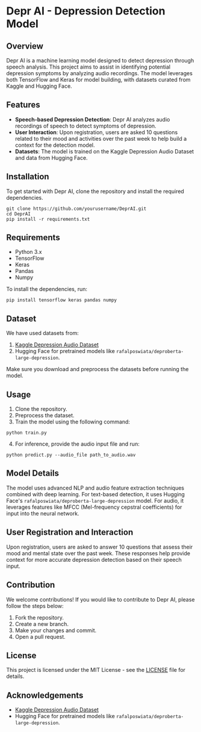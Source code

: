 
<!DOCTYPE html>
<html lang="en">
<head>
    <meta charset="UTF-8">
    <meta name="viewport" content="width=device-width, initial-scale=1.0">
    <title>Depr AI - Depression Detection Model</title>
</head>
<body>

<h1>Depr AI - Depression Detection Model</h1>

<h2>Overview</h2>
<p>Depr AI is a machine learning model designed to detect depression through speech analysis. This project aims to assist in identifying potential depression symptoms by analyzing audio recordings. The model leverages both TensorFlow and Keras for model building, with datasets curated from Kaggle and Hugging Face.</p>

<h2>Features</h2>
<ul>
    <li><strong>Speech-based Depression Detection</strong>: Depr AI analyzes audio recordings of speech to detect symptoms of depression.</li>
    <li><strong>User Interaction</strong>: Upon registration, users are asked 10 questions related to their mood and activities over the past week to help build a context for the detection model.</li>
    <li><strong>Datasets</strong>: The model is trained on the Kaggle Depression Audio Dataset and data from Hugging Face.</li>
</ul>

<h2>Installation</h2>
<p>To get started with Depr AI, clone the repository and install the required dependencies.</p>

<pre><code>git clone https://github.com/yourusername/DeprAI.git
cd DeprAI
pip install -r requirements.txt
</code></pre>

<h2>Requirements</h2>
<ul>
    <li>Python 3.x</li>
    <li>TensorFlow</li>
    <li>Keras</li>
    <li>Pandas</li>
    <li>Numpy</li>
</ul>

<p>To install the dependencies, run:</p>

<pre><code>pip install tensorflow keras pandas numpy
</code></pre>

<h2>Dataset</h2>
<p>We have used datasets from:</p>
<ol>
    <li><a href="https://www.kaggle.com/xyz">Kaggle Depression Audio Dataset</a></li>
    <li>Hugging Face for pretrained models like <code>rafalposwiata/deproberta-large-depression</code>.</li>
</ol>

<p>Make sure you download and preprocess the datasets before running the model.</p>

<h2>Usage</h2>
<ol>
    <li>Clone the repository.</li>
    <li>Preprocess the dataset.</li>
    <li>Train the model using the following command:</li>
</ol>

<pre><code>python train.py
</code></pre>

<ol start="4">
    <li>For inference, provide the audio input file and run:</li>
</ol>

<pre><code>python predict.py --audio_file path_to_audio.wav
</code></pre>

<h2>Model Details</h2>
<p>The model uses advanced NLP and audio feature extraction techniques combined with deep learning. For text-based detection, it uses Hugging Face's <code>rafalposwiata/deproberta-large-depression</code> model. For audio, it leverages features like MFCC (Mel-frequency cepstral coefficients) for input into the neural network.</p>

<h2>User Registration and Interaction</h2>
<p>Upon registration, users are asked to answer 10 questions that assess their mood and mental state over the past week. These responses help provide context for more accurate depression detection based on their speech input.</p>

<h2>Contribution</h2>
<p>We welcome contributions! If you would like to contribute to Depr AI, please follow the steps below:</p>
<ol>
    <li>Fork the repository.</li>
    <li>Create a new branch.</li>
    <li>Make your changes and commit.</li>
    <li>Open a pull request.</li>
</ol>

<h2>License</h2>
<p>This project is licensed under the MIT License - see the <a href="LICENSE">LICENSE</a> file for details.</p>

<h2>Acknowledgements</h2>
<ul>
    <li><a href="https://www.kaggle.com/xyz">Kaggle Depression Audio Dataset</a></li>
    <li>Hugging Face for pretrained models like <code>rafalposwiata/deproberta-large-depression</code>.</li>
</ul>

</body>
</html>
